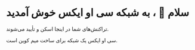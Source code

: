 # سلام 👋 ، به شبکه سی او ایکس خوش آمدید

تراکنش‌های شما در اینجا اسکن و تأیید می‌شوند.

سی او ایکس یک شبکه برای ساخت میم کوین است.

